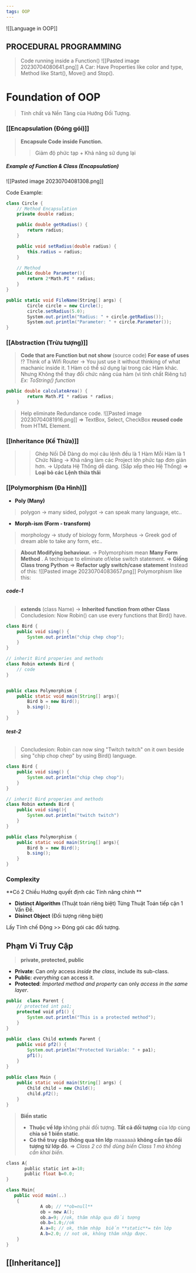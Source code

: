 ```yaml
---
tags: OOP
---
```

![[Language in OOP]]


## PROCEDURAL PROGRAMMING
> Code running inside a Function()
![[Pasted image 20230704080641.png]]
 A Car: Have Properties like color and type, Method like Start(), Move() and Stop().


  
# Foundation of OOP 
> Tính chất và Nền Tảng của Hướng Đối Tượng.

### [[Encapsulation (Đóng gói)]] 
> **Encapsule Code inside Function.**
>> Giảm độ phức tạp + Khả năng sử dụng lại
##### Example of Function & Class (Encapsulation)
![[Pasted image 20230704081308.png]]

Code Example:

```cs
class Circle {
    // Method Encapsulation
    private double radius;

    public double getRadius() {
        return radius;
    }

    public void setRadius(double radius) {
        this.radius = radius;
    }

	// Method
    public double Parameter(){
        return 2*Math.PI * radius;
    }
}

public static void FileName(String[] args) {
        Circle circle = new Circle();
        circle.setRadius(5.0);
        System.out.println("Radius: " + circle.getRadius());
        System.out.println("Parameter: " + circle.Parameter());
}
```


### [[Abstraction (Trừu tượng)]]
> **Code that are Function but not show** (source code) **For ease of uses** 
> !? Think of a Wifi Router -> You just use it without thinking of what machanic inside it.
> 1 Hàm có thể sử dụng lại trong các Hàm khác. Nhưng Không thể thay đổi chức năng của hàm (vì tính chất Riêng tư) 
> *Ex: ToString() function*
```cs
public double calculateArea() {
        return Math.PI * radius * radius;
    }
```  
> Help eliminate Redundance code.
![[Pasted image 20230704081916.png]]
=> TextBox, Select, CheckBox **reused code** from HTML Element.

 
### [[Inheritance (Kế Thừa)]]

>> Ghép Nối Dễ Dàng do mọi câu lệnh đều là 1 Hàm 
>> Mỗi Hàm là 1 Chức Năng
>> -> Khả năng làm các Project lớn phức tạp đơn giản hơn.
-> Updata Hệ Thống dễ dàng. (Sắp xếp theo Hệ Thống)
=> **Loại bỏ các Lệnh thừa thãi** 

 

### [[Polymorphism (Đa Hình)]] 
+ **Poly (Many)** 
>  polygon -> many sided, polygot -> can speak many language, etc..
+ **Morph-ism**   **(Form - transform)** 
> morphology -> study of biology form, Morpheus -> Greek god of dream able to take any form, etc.. 

> **About Modifying behaviour.** 
-> Polymorphism mean **Many Form Method** .
> A technique to eliminate of/else switch statement.
> => **Giống Class trong Python**
> => **Refactor ugly switch/case statement**
Instead of this:
![[Pasted image 20230704083657.png]]
Polymorphism like this:

###### **code-1**
> **extends** (class Name) -> **Inherited function from other Class**
> Concludesion: Now Robin() can use every functions that Bird() have.
```java
class Bird {
	public void sing() {
		System.out.println("chip chep chop");
	} 
}

// inherit Bird properies and methods
class Robin extends Bird {
	// code
}


public class Polymorphism {
	public static void main(String[] args){
		Bird b = new Bird();
		b.sing();
	}
}

```

###### **test-2**
> Concludesion: Robin can now sing "Twitch twitch" on it own beside sing "chip chop chep"  by using Bird() language.
```java
class Bird {
	public void sing() {
		System.out.println("chip chep chop");
	} 
}

// inherit Bird properies and methods
class Robin extends Bird {
	public void sing(){
		System.out.println("twitch twitch")
	}
}

public class Polymorphism {
	public static void main(String[] args){
		Bird b = new Bird();
		b.sing();
	}
}

```




### Complexity

**Có 2 Chiều Hướng quyết định các Tính năng chính  **
+ **Distinct Algorithm** (Thuật toán riêng biệt)
	Từng Thuật Toán tiếp cận 1 Vấn Đề.  
+ **Disinct Object** (Đối tượng riêng biệt)

Lấy Tĩnh chế Động
	>> Đóng gói các đối tượng.

## Phạm Vi Truy Cập
> **private, protected, public**

+ **Private**: Can *only* access *inside the class*, include its sub-class.
+ **Public**: *everything* can access it.
+ **Protected**: *Imported method and property* can only *access in the same layer*.  

```java 
public  class Parent {  
    // protected int pa1;  
    protected void pf1() {  
        System.out.println("This is a protected method");  
    }  
}  
  
public  class Child extends Parent {  
    public void pf2() {  
        System.out.println("Protected Variable: " + pa1);  
        pf1();  
    }  
}  
  
public class Main {  
    public static void main(String[] args) {  
        Child child = new Child();
        child.pf2();  
    }  
}
```


> **Biến static**
> +  **Thuộc về lớp** không phải đối tượng. **Tất cả đối tượng** của lớp cùng **chia sẻ 1 biến static**.
> +  **Có thể truy cập thông qua tên lớp** maaaaaà **không cần tạo đối tượng từ lớp đó**.
> => *Class 2 có thể dùng biến Class 1 mà không cần khai biến*.  
```java
class A{  
       public static int a=10;  
       public float b=0.0;  
}  

class Main{  
   public void main(..)  
	{  
			 A ob; // **ob=null**  
			 ob = new A();  
			 ob.a=9; //ok, thâm nhâp qua đối tượng  
			 ob.b=1.0;//ok  
			 A.a=8; // ok, thâm nhập  biến **static**= tên lớp  
			 A.b=2.0; // not ok, không thâm nhập được.
	}  
}
```



## [[Inheritance]]

